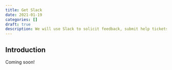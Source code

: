 ```yaml
---
title: Get Slack
date: 2021-01-19
categories: []
draft: true
description: We will use Slack to solicit feedback, submit help tickets, and complete group work.
---
```


## Introduction

Coming soon!
